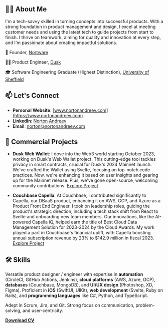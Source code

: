 
## 👨‍💼 About Me
I'm a tech-savvy skilled in turning concepts into successful products. With a strong foundation in product management and design, I excel at meeting customer needs and using the latest tech to guide projects from start to finish. I thrive on teamwork, aiming for quality and innovation at every step, and I'm passionate about creating impactful solutions.

🚀 Founder, [Nortware](www.nortware.ltd)

👨‍💻 Product Engineer, [Dusk](https://dusk.network)

🎓 Software Engineering Graduate (Highest Distinction), [University of Sheffield](https://www.sheffield.ac.uk)

## 📫 Let's Connect
- **Personal Website**: [www.nortonandreev.com](https://www.nortonandreev.com)
- **LinkedIn**: [Norton Andreev](https://www.linkedin.com/in/nortonandreev)
- **Email**: [norton@nortonandreev.com](mailto:norton@nortonandreev.com)

## 💼 Commercial Projects
- **Dusk Web Wallet**: 
I dove into the Web3 world starting October 2023, working on Dusk's Web Wallet project. This cutting-edge tool tackles privacy in smart contracts, crucial for Dusk's 2024 Mainnet launch. We've crafted the Wallet using Svelte, focusing on top-notch code practices. Now, we're enhancing it based on user insights and gearing up for the Mainnet release. Plus, we've gone open-source, welcoming community contributions. [Explore Project](https://wallet.dusk.network)

- **Couchbase Capella**: 
At Couchbase, I contributed significantly to Capella, our DBaaS product, enhancing it on AWS, GCP, and Azure as a Product Front End Engineer. I took on leadership roles, guiding the product's strategic direction, including a tech stack shift from React to Svelte and onboarding new team members. Our innovations, like the AI-powered Capella iQ, helped earn the title of Best Cloud Data Management Solution for 2023-2024 by the Cloud Awards. My work played a part in Couchbase's financial uplift, with Capella boosting annual subscription revenue by 23% to $142.9 million in fiscal 2023. [Explore Project](https://capella.couchbase.com)

## 🛠 Skills
Versatile product designer / engineer with expertise in **automation** (CircleCI, GitHub Actions, Jenkins), **cloud platforms** (AWS, Azure, GCP), **databases** (Couchbase, MongoDB), and **UI/UX design** (Photoshop, XD, Figma). Proficient in **iOS** (SwiftUI, UIKit), **web development** (Svelte, Ruby on Rails), and **programming languages** like C#, Python, and TypeScript. 

Adept in Scrum, Jira, and Git. Strong focus on communication, problem-solving, and user-centricity.

**[Download CV](https://www.nortonandreev.com/files/Norton_Andreev_CV.pdf)**